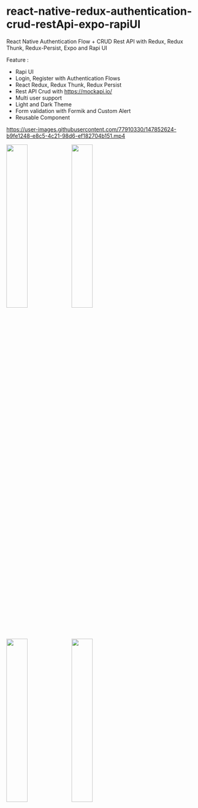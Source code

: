 # react-native-redux-authentication-crud-restApi-expo-rapiUI
React Native Authentication Flow + CRUD Rest API with Redux, Redux Thunk, Redux-Persist, Expo and Rapi UI

Feature :
- Rapi UI
- Login, Register with Authentication Flows
- React Redux, Redux Thunk, Redux Persist
- Rest API Crud with https://mockapi.io/
- Multi user support
- Light and Dark Theme
- Form validation with Formik and Custom Alert
- Reusable Component


https://user-images.githubusercontent.com/77910330/147852624-b9fe1248-e8c5-4c21-98d6-ef182704b151.mp4

<img src="https://user-images.githubusercontent.com/77910330/147851545-4f3312b2-4870-48a8-be57-8c8ebd7f274f.png" width="33%"></img> <img src="https://user-images.githubusercontent.com/77910330/147851552-092791c7-47b8-4823-9441-8093a6bf31b9.png" width="33%"></img> <img src="https://user-images.githubusercontent.com/77910330/147851553-d9ec91d7-9730-4844-ae03-59f807031a05.png" width="33%"></img> <img src="https://user-images.githubusercontent.com/77910330/147851554-58beda65-72a0-4d38-ac9f-a3586d88b670.png" width="33%"></img> 

